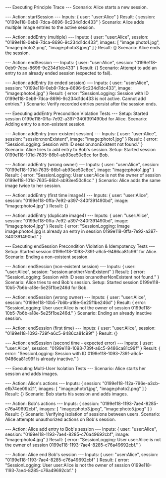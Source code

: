 
--- Executing Principle Trace ---
Scenario: Alice starts a new session.

--- Action: startSession ---
  Inputs: { user: "user:Alice" }
  Result: { session: "0199e118-0eb9-7dca-8696-9c234d1dc433" }
Scenario: Alice adds multiple image entries to the active session.

--- Action: addEntry (multiple) ---
  Inputs: {
  user: "user:Alice",
  session: "0199e118-0eb9-7dca-8696-9c234d1dc433",
  images: [ "image:photo1.jpg", "image:photo2.png", "image:photo3.jpeg" ]
}
  Result: {}
Scenario: Alice ends the session.

--- Action: endSession ---
  Inputs: { user: "user:Alice", session: "0199e118-0eb9-7dca-8696-9c234d1dc433" }
  Result: {}
Scenario: Attempt to add an entry to an already ended session (expected to fail).

--- Action: addEntry (to ended session) ---
  Inputs: {
  user: "user:Alice",
  session: "0199e118-0eb9-7dca-8696-9c234d1dc433",
  image: "image:photo4.jpg"
}
  Result: {
  error: "SessionLogging: Session with ID 0199e118-0eb9-7dca-8696-9c234d1dc433 is not active. Cannot add entries."
}
Scenario: Verify recorded entries persist after the session ends.

--- Executing addEntry Precondition Violation Tests ---
Setup: Started session 0199e118-0ffa-7e92-a397-340f391490bd for Alice.
Scenario: Adding entry to a non-existent session.

--- Action: addEntry (non-existent session) ---
  Inputs: {
  user: "user:Alice",
  session: "session:nonExistent",
  image: "image:photo1.jpg"
}
  Result: {
  error: "SessionLogging: Session with ID session:nonExistent not found."
}
Scenario: Alice tries to add entry to Bob's session.
Setup: Started session 0199e118-101d-7635-86b1-ab93ee50c8cc for Bob.

--- Action: addEntry (wrong owner) ---
  Inputs: {
  user: "user:Alice",
  session: "0199e118-101d-7635-86b1-ab93ee50c8cc",
  image: "image:photo1.jpg"
}
  Result: {
  error: "SessionLogging: User user:Alice is not the owner of session 0199e118-101d-7635-86b1-ab93ee50c8cc."
}
Scenario: Alice adds the same image twice to her session.

--- Action: addEntry (first time image4) ---
  Inputs: {
  user: "user:Alice",
  session: "0199e118-0ffa-7e92-a397-340f391490bd",
  image: "image:photo4.jpg"
}
  Result: {}

--- Action: addEntry (duplicate image4) ---
  Inputs: {
  user: "user:Alice",
  session: "0199e118-0ffa-7e92-a397-340f391490bd",
  image: "image:photo4.jpg"
}
  Result: {
  error: "SessionLogging: Image image:photo4.jpg is already an entry in session 0199e118-0ffa-7e92-a397-340f391490bd."
}

--- Executing endSession Precondition Violation & Idempotency Tests ---
Setup: Started session 0199e118-1093-739f-a6c5-9486ca81c99f for Alice.
Scenario: Ending a non-existent session.

--- Action: endSession (non-existent session) ---
  Inputs: { user: "user:Alice", session: "session:anotherNonExistent" }
  Result: {
  error: "SessionLogging: Session with ID session:anotherNonExistent not found."
}
Scenario: Alice tries to end Bob's session.
Setup: Started session 0199e118-10b5-7b6b-a18e-5e25f1be246d for Bob.

--- Action: endSession (wrong owner) ---
  Inputs: { user: "user:Alice", session: "0199e118-10b5-7b6b-a18e-5e25f1be246d" }
  Result: {
  error: "SessionLogging: User user:Alice is not the owner of session 0199e118-10b5-7b6b-a18e-5e25f1be246d."
}
Scenario: Ending an already inactive session.

--- Action: endSession (first time) ---
  Inputs: { user: "user:Alice", session: "0199e118-1093-739f-a6c5-9486ca81c99f" }
  Result: {}

--- Action: endSession (second time - expected error) ---
  Inputs: { user: "user:Alice", session: "0199e118-1093-739f-a6c5-9486ca81c99f" }
  Result: {
  error: "SessionLogging: Session with ID 0199e118-1093-739f-a6c5-9486ca81c99f is already inactive."
}

--- Executing Multi-User Isolation Tests ---
Scenario: Alice starts her session and adds images.

--- Action: Alice's actions ---
  Inputs: {
  session: "0199e118-112a-796e-a3cb-efb74ee09b21",
  images: [ "image:photo1.jpg", "image:photo2.png" ]
}
  Result: {}
Scenario: Bob starts his session and adds images.

--- Action: Bob's actions ---
  Inputs: {
  session: "0199e118-1193-7ae4-8285-c76a49692cbf",
  images: [ "image:photo3.jpeg", "image:photo5.jpeg" ]
}
  Result: {}
Scenario: Verifying isolation of sessions between users.
Scenario: Alice attempts unauthorized actions on Bob's session.

--- Action: Alice add entry to Bob's session ---
  Inputs: {
  user: "user:Alice",
  session: "0199e118-1193-7ae4-8285-c76a49692cbf",
  image: "image:photo4.jpg"
}
  Result: {
  error: "SessionLogging: User user:Alice is not the owner of session 0199e118-1193-7ae4-8285-c76a49692cbf."
}

--- Action: Alice end Bob's session ---
  Inputs: { user: "user:Alice", session: "0199e118-1193-7ae4-8285-c76a49692cbf" }
  Result: {
  error: "SessionLogging: User user:Alice is not the owner of session 0199e118-1193-7ae4-8285-c76a49692cbf."
}
